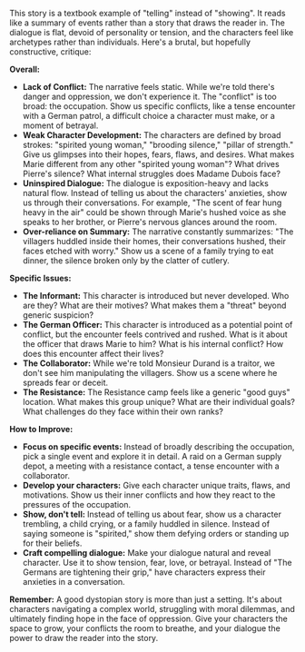 This story is a textbook example of "telling" instead of "showing". It reads like a summary of events rather than a story that draws the reader in.  The dialogue is flat, devoid of personality or tension, and the characters feel like archetypes rather than individuals.  Here's a brutal, but hopefully constructive, critique:

**Overall:** 

* **Lack of Conflict:** The narrative feels static.  While we're told there's danger and oppression, we don't experience it.  The "conflict" is too broad: the occupation.  Show us specific conflicts, like a tense encounter with a German patrol, a difficult choice a character must make, or a moment of betrayal.
* **Weak Character Development:**  The characters are defined by broad strokes: "spirited young woman," "brooding silence," "pillar of strength."  Give us glimpses into their hopes, fears, flaws, and desires.  What makes Marie different from any other "spirited young woman"? What drives Pierre's silence?  What internal struggles does Madame Dubois face?
* **Uninspired Dialogue:** The dialogue is exposition-heavy and lacks natural flow.  Instead of telling us about the characters' anxieties, show us through their conversations. For example, "The scent of fear hung heavy in the air" could be shown through Marie's hushed voice as she speaks to her brother, or Pierre's nervous glances around the room. 
* **Over-reliance on Summary:**  The narrative constantly summarizes: "The villagers huddled inside their homes, their conversations hushed, their faces etched with worry."  Show us a scene of a family trying to eat dinner, the silence broken only by the clatter of cutlery.

**Specific Issues:**

* **The Informant:** This character is introduced but never developed. Who are they? What are their motives?  What makes them a "threat" beyond generic suspicion?
* **The German Officer:** This character is introduced as a potential point of conflict, but the encounter feels contrived and rushed.  What is it about the officer that draws Marie to him?  What is his internal conflict? How does this encounter affect their lives? 
* **The Collaborator:**  While we're told Monsieur Durand is a traitor, we don't see him manipulating the villagers.  Show us a scene where he spreads fear or deceit.
* **The Resistance:** The Resistance camp feels like a generic "good guys" location.  What makes this group unique? What are their individual goals? What challenges do they face within their own ranks?

**How to Improve:**

* **Focus on specific events:**  Instead of broadly describing the occupation, pick a single event and explore it in detail.  A raid on a German supply depot, a meeting with a resistance contact, a tense encounter with a collaborator.
* **Develop your characters:**  Give each character unique traits, flaws, and motivations. Show us their inner conflicts and how they react to the pressures of the occupation.
* **Show, don't tell:**  Instead of telling us about fear, show us a character trembling, a child crying, or a family huddled in silence.  Instead of saying someone is "spirited," show them defying orders or standing up for their beliefs.
* **Craft compelling dialogue:** Make your dialogue natural and reveal character. Use it to show tension, fear, love, or betrayal.  Instead of "The Germans are tightening their grip," have characters express their anxieties in a conversation. 

**Remember:**  A good dystopian story is more than just a setting.  It's about characters navigating a complex world, struggling with moral dilemmas, and ultimately finding hope in the face of oppression.  Give your characters the space to grow, your conflicts the room to breathe, and your dialogue the power to draw the reader into the story. 
